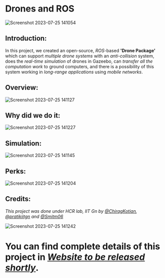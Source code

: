 # Drones and ROS
![Screenshot 2023-07-25 141054](https://github.com/ChiragKotian/RaspberryPiDrone/assets/117931123/e7c342e8-cf61-47a6-b984-e710e37a78e5)
## Introduction:
In this project, we created an open-source, _ROS_-based **'Drone Package'** which can support _multiple drone systems_ with an _anti-collision_ system, does the _real-time simulation_ of drones in Gazeebo, can _transfer all the computation work_ to ground computers, and there is a possibility of this system working in _long-range applications_ using _mobile networks_.

## Overview:

![Screenshot 2023-07-25 141127](https://github.com/ChiragKotian/RaspberryPiDrone/assets/117931123/70d3b558-3861-4c2e-a82a-6c8e609c0d19)

## Why did we do it:


![Screenshot 2023-07-25 141227](https://github.com/ChiragKotian/RaspberryPiDrone/assets/117931123/47c9323e-0aa8-4d4e-a591-559e97c1e0e5)

## Simulation:


![Screenshot 2023-07-25 141145](https://github.com/ChiragKotian/RaspberryPiDrone/assets/117931123/6ec2c515-bdda-4019-9610-b5f2cd396d97)

## Perks: 

![Screenshot 2023-07-25 141204](https://github.com/ChiragKotian/RaspberryPiDrone/assets/117931123/bc3a0940-0a99-40c9-a2d4-129b5701bede)

## Credits:

_This project was done under HCR lab, IIT Gn by  [@ChiragKotian](https://www.github.com/ChiragKotian), [@pratikiitgn](https://www.github.com/pratikiitgn) and [@Smitm06](https://github.com/Smitm06)_

![Screenshot 2023-07-25 141242](https://github.com/ChiragKotian/RaspberryPiDrone/assets/117931123/995befbf-10f0-44c8-8197-c9aec5ead124)

# You can find complete details of this project in [_Website to be released shortly_](https://chiragkotian.github.io).


